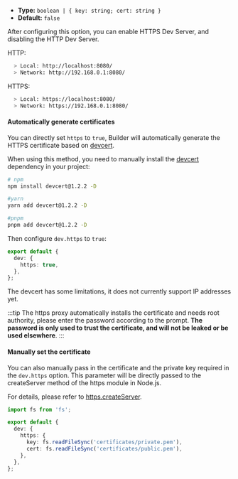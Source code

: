 - **Type:** `boolean | { key: string; cert: string }`
- **Default:** `false`

After configuring this option, you can enable HTTPS Dev Server, and disabling the HTTP Dev Server.

HTTP:

```bash
  > Local: http://localhost:8080/
  > Network: http://192.168.0.1:8080/
```

HTTPS:

```bash
  > Local: https://localhost:8080/
  > Network: https://192.168.0.1:8080/
```

#### Automatically generate certificates

You can directly set `https` to `true`, Builder will automatically generate the HTTPS certificate based on [devcert](https://github.com/davewasmer/devcert).

When using this method, you need to manually install the [devcert](https://github.com/davewasmer/devcert) dependency in your project:

```bash
# npm
npm install devcert@1.2.2 -D

#yarn
yarn add devcert@1.2.2 -D

#pnpm
pnpm add devcert@1.2.2 -D
```

Then configure `dev.https` to `true`:

```ts
export default {
  dev: {
    https: true,
  },
};
```

The devcert has some limitations, it does not currently support IP addresses yet.

:::tip
The https proxy automatically installs the certificate and needs root authority, please enter the password according to the prompt.
**The password is only used to trust the certificate, and will not be leaked or be used elsewhere**.
:::

#### Manually set the certificate

You can also manually pass in the certificate and the private key required in the `dev.https` option. This parameter will be directly passed to the createServer method of the https module in Node.js.

For details, please refer to [https.createServer](https://nodejs.org/api/https.html#https_https_createserver_options_requestlistener).

```ts
import fs from 'fs';

export default {
  dev: {
    https: {
      key: fs.readFileSync('certificates/private.pem'),
      cert: fs.readFileSync('certificates/public.pem'),
    },
  },
};
```
